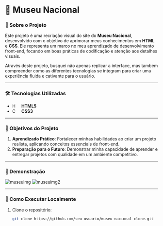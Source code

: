# 🌟 Museu Nacional  

### 📜 Sobre o Projeto  
Este projeto é uma recriação visual do site do **Museu Nacional**, desenvolvido com o objetivo de aprimorar meus conhecimentos em **HTML** e **CSS**. Ele representa um marco no meu aprendizado de desenvolvimento front-end, focando em boas práticas de codificação e atenção aos detalhes visuais.

Através deste projeto, busquei não apenas replicar a interface, mas também compreender como as diferentes tecnologias se integram para criar uma experiência fluida e cativante para o usuário.

---

### 🛠️ Tecnologias Utilizadas  
- **HTML5** <img 
    align="left" 
    alt="HTML"
    title="HTML" 
    width="17px" 
    style="padding-right: 10px;" 
    src="https://cdn.jsdelivr.net/gh/devicons/devicon@latest/icons/html5/html5-original.svg"/>
- **CSS3**<img 
    align="left" 
    alt="CSS" 
    title="CSS"
    width="17px" 
    style="padding-right: 10px;" 
    src="https://cdn.jsdelivr.net/gh/devicons/devicon@latest/icons/css3/css3-original.svg" 
/>

---

### 🎯 Objetivos do Projeto  
1. **Aprendizado Prático**: Fortalecer minhas habilidades ao criar um projeto realista, aplicando conceitos essenciais de front-end.  
2. **Preparação para o Futuro**: Demonstrar minha capacidade de aprender e entregar projetos com qualidade em um ambiente competitivo. 

---

### 📸 Demonstração  
![museuimg](https://github.com/user-attachments/assets/64d735a3-b4d9-4bf6-b885-03ece365c57b)
![museuimg2](https://github.com/user-attachments/assets/19d5bcbd-299d-4250-a827-e36e56279568)

---

### 📂 Como Executar Localmente  
1. Clone o repositório:  
   ```bash
   git clone https://github.com/seu-usuario/museu-nacional-clone.git
